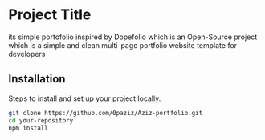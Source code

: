 # Project Title

its simple portofolio inspired by Dopefolio which is an Open-Source project which is a simple and clean multi-page portfolio website template for developers

## Installation

Steps to install and set up your project locally.

```bash
git clone https://github.com/0paziz/Aziz-portfolio.git
cd your-repository
npm install
